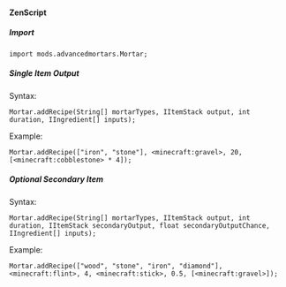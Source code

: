 #### ZenScript

##### Import

```
import mods.advancedmortars.Mortar;
```

##### Single Item Output

Syntax:

```
Mortar.addRecipe(String[] mortarTypes, IItemStack output, int duration, IIngredient[] inputs);
```

Example:

```
Mortar.addRecipe(["iron", "stone"], <minecraft:gravel>, 20, [<minecraft:cobblestone> * 4]);
```

##### Optional Secondary Item

Syntax:

```
Mortar.addRecipe(String[] mortarTypes, IItemStack output, int duration, IItemStack secondaryOutput, float secondaryOutputChance, IIngredient[] inputs);
```

Example:

```
Mortar.addRecipe(["wood", "stone", "iron", "diamond"], <minecraft:flint>, 4, <minecraft:stick>, 0.5, [<minecraft:gravel>]);
```